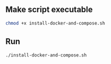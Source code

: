 ## Make script executable
```bash
chmod +x install-docker-and-compose.sh
```
## Run
```bash
./install-docker-and-compose.sh
```
